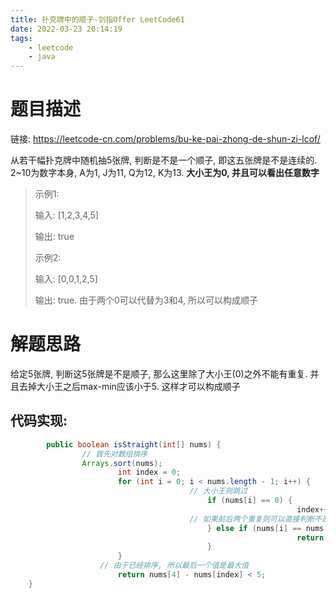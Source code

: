 ```yaml
---
title: 扑克牌中的顺子-剑指Offer LeetCode61
date: 2022-03-23 20:14:19
tags: 
	- leetcode
	- java
---
```


# 题目描述

链接: https://leetcode-cn.com/problems/bu-ke-pai-zhong-de-shun-zi-lcof/

从若干幅扑克牌中随机抽5张牌, 判断是不是一个顺子, 即这五张牌是不是连续的. 2~10为数字本身, A为1, J为11, Q为12, K为13. **大小王为0, 并且可以看出任意数字**

> 示例1:
>
> 输入: [1,2,3,4,5]
>
> 输出:  true
>
> 示例2:
>
> 输入: [0,0,1,2,5]
>
> 输出: true. 由于两个0可以代替为3和4, 所以可以构成顺子

<!--more-->

# 解题思路

给定5张牌, 判断这5张牌是不是顺子, 那么这里除了大小王(0)之外不能有重复. 并且去掉大小王之后max-min应该小于5. 这样才可以构成顺子

## 代码实现:

```java
		public boolean isStraight(int[] nums) {
			    // 首先对数组排序
			    Arrays.sort(nums);
			    		int index = 0;
					    for (int i = 0; i < nums.length - 1; i++) {
					    			    // 大小王则跳过
						    			    if (nums[i] == 0) {
			    			    			    				index++;
					    			    // 如果前后两个重复则可以直接判断不是顺子
			    						    } else if (nums[i] == nums[i + 1]) {
			    							    			    return false;
			    						    }
			    		}
				    // 由于已经排序, 所以最后一个值是最大值
			    		return nums[4] - nums[index] < 5;
	}
```



